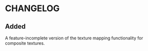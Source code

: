 # CHANGELOG

## Added
A feature-incomplete version of the texture mapping functionality for composite textures.
